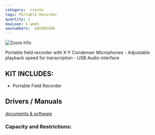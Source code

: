 ```yaml
---
category:  create
tags: Portable-Recorder
quantity: 1
maxLoan: 1 week
aaunumbers:  AAU805480
---
```

![Zoom H1n](https://zoomcorp.com/media/original_images/H1n_slant01_wShadow.png.768x0_q60.png)

Portable field recorder with X-Y Condenser Microphones - Adjustable playback speed for transcription - USB Audio interface
## KIT INCLUDES:
-  Portable Field Recorder

## Drivers / Manuals
[documents & software](https://zoomcorp.com/en/us/handheld-recorders/handheld-recorders/h1n-handy-recorder/h1n-support/)



### Capacity and Restrictions:
